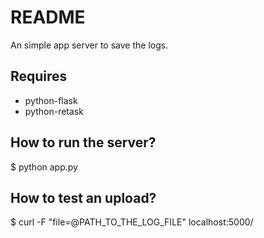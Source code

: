 README
=======

An simple app server to save the logs.

Requires
--------

* python-flask
* python-retask

How to run the server?
----------------------

$ python app.py

How to test an upload?
-----------------------

$ curl -F "file=@PATH_TO_THE_LOG_FILE" localhost:5000/

